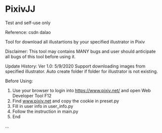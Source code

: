 # PixivJJ
Test and self-use only

Reference: csdn dalao

Tool for download all illustartions by your specified illustrator in Pixiv

Disclaimer: This tool may contains MANY bugs and user should anticipate all bugs of this tool before using it.

Update History:
Ver 1.0: 5/9/2020
Support downloading images from specified illustrator. Auto create folder if folder for illustrator is not existing.

Before Using:
1. Use your browser to login into https://www.pixiv.net/ and open Web Developer Tool F12
2. Find www.pixiv.net and copy the cookie in preset.py
3. Fill in user info in user_info.py
4. Follow the instruction in main.py
5. End 

...
